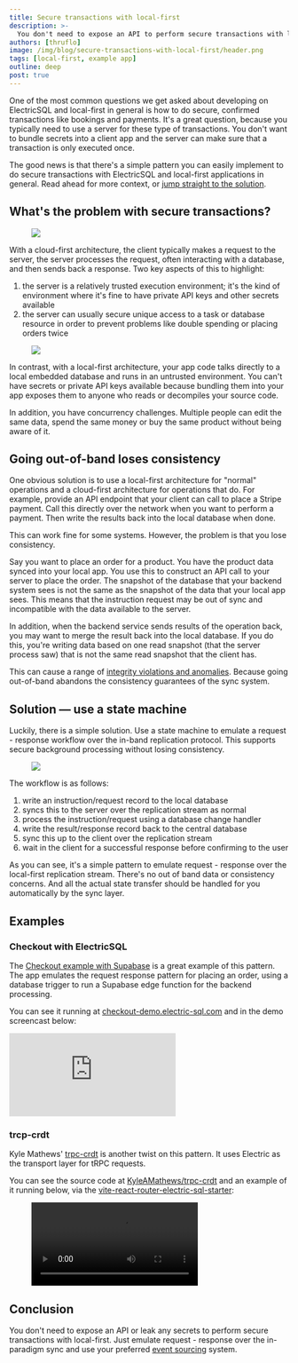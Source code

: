 ```yaml
---
title: Secure transactions with local-first
description: >-
  You don't need to expose an API to perform secure transactions with local-first. Just emulate request - response over the in-paradigm sync.
authors: [thruflo]
image: /img/blog/secure-transactions-with-local-first/header.png
tags: [local-first, example app]
outline: deep
post: true
---
```


One of the most common questions we get asked about developing on ElectricSQL and local-first in general is how to do secure, confirmed transactions like bookings and payments. <!--truncate-->It's a great question, because you typically need to use a server for these type of transactions. You don't want to bundle secrets into a client app and the server can make sure that a transaction is only executed once.

The good news is that there's a simple pattern you can easily implement to do secure transactions with ElectricSQL and local-first applications in general. Read ahead for more context, or [jump straight to the solution](#solution--use-a-state-machine).

## What's the problem with secure transactions?

<figure>
  <a href="/img/blog/secure-transactions-with-local-first/cloud-first-with-bg.jpg"
      class="no-visual"
      target="_blank">
    <img src="/img/blog/secure-transactions-with-local-first/cloud-first.png" />
  </a>
</figure>

With a cloud-first architecture, the client typically makes a request to the server, the server processes the request, often interacting with a database, and then sends back a response. Two key aspects of this to highlight:

1. the server is a relatively trusted execution environment; it's the kind of environment where it's fine to have private API keys and other secrets available
1. the server can usually secure unique access to a task or database resource in order to prevent problems like double spending or placing orders twice

<figure>
  <a href="/img/blog/secure-transactions-with-local-first/local-first-with-bg.jpg"
      class="no-visual"
      target="_blank">
    <img src="/img/blog/secure-transactions-with-local-first/local-first.png" />
  </a>
</figure>

In contrast, with a local-first architecture, your app code talks directly to a local embedded database and runs in an untrusted environment. You can't have secrets or private API keys available because bundling them into your app exposes them to anyone who reads or decompiles your source code.

In addition, you have concurrency challenges. Multiple people can edit the same data, spend the same money or buy the same product without being aware of it.

## Going out-of-band loses consistency

One obvious solution is to use a local-first architecture for "normal" operations and a cloud-first architecture for operations that do. For example, provide an API endpoint that your client can call to place a Stripe payment. Call this directly over the network when you want to perform a payment. Then write the results back into the local database when done.

This can work fine for some systems. However, the problem is that you lose consistency.

Say you want to place an order for a product. You have the product data synced into your local app. You use this to construct an API call to your server to place the order. The snapshot of the database that your backend system sees is not the same as the snapshot of the data that your local app sees. This means that the instruction request may be out of sync and incompatible with the data available to the server.

In addition, when the backend service sends results of the operation back, you may want to merge the result back into the local database. If you do this, you're writing data based on one read snapshot (that the server process saw) that is not the same read snapshot that the client has.

This can cause a range of [integrity violations and anomalies](https://legacy.electric-sql.com/docs/reference/integrity). Because going out-of-band abandons the consistency guarantees of the sync system.

## Solution &mdash; use a state machine

Luckily, there is a simple solution. Use a state machine to emulate a request - response workflow over the in-band replication protocol. This supports secure background processing without losing consistency.

<figure>
  <a href="/img/blog/secure-transactions-with-local-first/state-machine.jpg"
      class="no-visual"
      target="_blank">
    <img src="/img/blog/secure-transactions-with-local-first/state-machine.png" />
  </a>
</figure>

The workflow is as follows:

1. write an instruction/request record to the local database
1. syncs this to the server over the replication stream as normal
1. process the instruction/request using a database change handler
1. write the result/response record back to the central database
1. sync this up to the client over the replication stream
1. wait in the client for a successful response before confirming to the user

As you can see, it's a simple pattern to emulate request - response over the local-first replication stream. There's no out of band data or consistency concerns. And all the actual state transfer should be handled for you automatically by the sync layer.

## Examples

### Checkout with ElectricSQL

The [Checkout example with Supabase](https://legacy.electric-sql.com/docs/examples/checkout) is a great example of this pattern. The app emulates the request response pattern for placing an order, using a database trigger to run a Supabase edge function for the backend processing.

You can see it running at [checkout-demo.electric-sql.com](http://checkout-demo.electric-sql.com/) and in the demo screencast below:

<div class="embed-container">
  <iframe src="https://www.youtube.com/embed/WhRBvJ4cUWk"
      frameborder="0"
      allow="encrypted-media; picture-in-picture"
      allowfullscreen>
  </iframe>
</div>

### trcp-crdt

Kyle Mathews' [trpc-crdt](https://bricolage.io/announcing-trpc-crdt/) is another twist on this pattern. It uses Electric as the transport layer for tRPC requests.

You can see the source code at [KyleAMathews/trpc-crdt](https://github.com/KyleAMathews/trpc-crdt) and an example of it running below, via the [vite-react-router-electric-sql-starter](https://github.com/KyleAMathews/vite-react-router-electric-sql-starter):

<figure>
  <div class="embed-container">
    <video controls>
      <source src="https://github.com/KyleAMathews/vite-react-router-electric-sql-starter/assets/71047/f91196c1-a04c-4e36-8477-e9d1ae977d8c" />
    </video>
  </div>
</figure>

## Conclusion

You don't need to expose an API or leak any secrets to perform secure transactions with local-first. Just emulate request - response over the in-paradigm sync and use your preferred [event sourcing](https://legacy.electric-sql.com/docs/integrations/event-sourcing) system.
